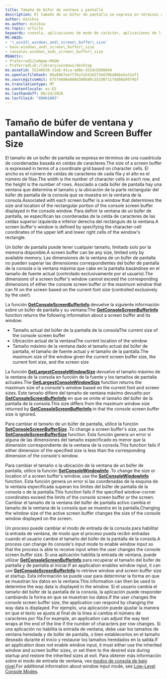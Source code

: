 ```yaml
---
title: Tamaño de búfer de ventana y pantalla
description: El tamaño de un búfer de pantalla se expresa en términos de una cuadrícula de coordenadas basada en celdas de caracteres.
author: miniksa
ms.author: miniksa
ms.topic: article
keywords: consola, aplicaciones de modo de carácter, aplicaciones de línea de comandos, aplicaciones de terminal, API de consola
MS-HAID:
- '\_win32\_window\_and\_screen\_buffer\_size'
- base.window\_and\_screen\_buffer\_size
- consoles.window\_and\_screen\_buffer\_size
MSHAttr:
- PreferredSiteName:MSDN
- PreferredLib:/library/windows/desktop
ms.assetid: 55246039-31eb-41ca-ad8e-d314cb508644
ms.openlocfilehash: 86a8967eeff35a7a5416273e639ba8bbe5a31ef1
ms.sourcegitcommit: b75f4688e080d300b80c552d0711fdd86b9974bf
ms.translationtype: MT
ms.contentlocale: es-ES
ms.lasthandoff: 08/24/2020
ms.locfileid: "89061085"
---
```

# <a name="window-and-screen-buffer-size"></a><span data-ttu-id="01ddc-104">Tamaño de búfer de ventana y pantalla</span><span class="sxs-lookup"><span data-stu-id="01ddc-104">Window and Screen Buffer Size</span></span>


<span data-ttu-id="01ddc-105">El tamaño de un búfer de pantalla se expresa en términos de una cuadrícula de coordenadas basada en celdas de caracteres.</span><span class="sxs-lookup"><span data-stu-id="01ddc-105">The size of a screen buffer is expressed in terms of a coordinate grid based on character cells.</span></span> <span data-ttu-id="01ddc-106">El ancho es el número de celdas de caracteres de cada fila y el alto es el número de filas.</span><span class="sxs-lookup"><span data-stu-id="01ddc-106">The width is the number of character cells in each row, and the height is the number of rows.</span></span> <span data-ttu-id="01ddc-107">Asociado a cada búfer de pantalla hay una ventana que determina el tamaño y la ubicación de la parte rectangular del búfer de pantalla de la consola que se muestra en la ventana de la consola.</span><span class="sxs-lookup"><span data-stu-id="01ddc-107">Associated with each screen buffer is a window that determines the size and location of the rectangular portion of the console screen buffer displayed in the console window.</span></span> <span data-ttu-id="01ddc-108">Para definir la ventana de un búfer de pantalla, se especifican las coordenadas de la celda de caracteres de las celdas superior izquierda e inferior derecha del rectángulo de la ventana.</span><span class="sxs-lookup"><span data-stu-id="01ddc-108">A screen buffer's window is defined by specifying the character-cell coordinates of the upper left and lower right cells of the window's rectangle.</span></span>

<span data-ttu-id="01ddc-109">Un búfer de pantalla puede tener cualquier tamaño, limitado solo por la memoria disponible.</span><span class="sxs-lookup"><span data-stu-id="01ddc-109">A screen buffer can be any size, limited only by available memory.</span></span> <span data-ttu-id="01ddc-110">Las dimensiones de la ventana de un búfer de pantalla no pueden superar las dimensiones correspondientes del búfer de pantalla de la consola o la ventana máxima que cabe en la pantalla basándose en el tamaño de fuente actual (controlado exclusivamente por el usuario).</span><span class="sxs-lookup"><span data-stu-id="01ddc-110">The dimensions of a screen buffer's window cannot exceed the corresponding dimensions of either the console screen buffer or the maximum window that can fit on the screen based on the current font size (controlled exclusively by the user).</span></span>

<span data-ttu-id="01ddc-111">La función [**GetConsoleScreenBufferInfo**](getconsolescreenbufferinfo.md) devuelve la siguiente información sobre un búfer de pantalla y su ventana:</span><span class="sxs-lookup"><span data-stu-id="01ddc-111">The [**GetConsoleScreenBufferInfo**](getconsolescreenbufferinfo.md) function returns the following information about a screen buffer and its window:</span></span>

- <span data-ttu-id="01ddc-112">Tamaño actual del búfer de la pantalla de la consola</span><span class="sxs-lookup"><span data-stu-id="01ddc-112">The current size of the console screen buffer</span></span>
- <span data-ttu-id="01ddc-113">Ubicación actual de la ventana</span><span class="sxs-lookup"><span data-stu-id="01ddc-113">The current location of the window</span></span>
- <span data-ttu-id="01ddc-114">Tamaño máximo de la ventana dado el tamaño actual del búfer de pantalla, el tamaño de fuente actual y el tamaño de la pantalla.</span><span class="sxs-lookup"><span data-stu-id="01ddc-114">The maximum size of the window given the current screen buffer size, the current font size, and the screen size</span></span>

<span data-ttu-id="01ddc-115">La función [**GetLargestConsoleWindowSize**](getlargestconsolewindowsize.md) devuelve el tamaño máximo de la ventana de la consola en función de la fuente y los tamaños de pantalla actuales.</span><span class="sxs-lookup"><span data-stu-id="01ddc-115">The [**GetLargestConsoleWindowSize**](getlargestconsolewindowsize.md) function returns the maximum size of a console's window based on the current font and screen sizes.</span></span> <span data-ttu-id="01ddc-116">Este tamaño difiere del tamaño de ventana máximo devuelto por [**GetConsoleScreenBufferInfo**](getconsolescreenbufferinfo.md) en que se omite el tamaño del búfer de la pantalla de la consola.</span><span class="sxs-lookup"><span data-stu-id="01ddc-116">This size differs from the maximum window size returned by [**GetConsoleScreenBufferInfo**](getconsolescreenbufferinfo.md) in that the console screen buffer size is ignored.</span></span>

<span data-ttu-id="01ddc-117">Para cambiar el tamaño de un búfer de pantalla, utilice la función [**SetConsoleScreenBufferSize**](setconsolescreenbuffersize.md) .</span><span class="sxs-lookup"><span data-stu-id="01ddc-117">To change a screen buffer's size, use the [**SetConsoleScreenBufferSize**](setconsolescreenbuffersize.md) function.</span></span> <span data-ttu-id="01ddc-118">Esta función genera un error si alguna de las dimensiones del tamaño especificado es menor que la dimensión correspondiente de la ventana de la consola.</span><span class="sxs-lookup"><span data-stu-id="01ddc-118">This function fails if either dimension of the specified size is less than the corresponding dimension of the console's window.</span></span>

<span data-ttu-id="01ddc-119">Para cambiar el tamaño o la ubicación de la ventana de un búfer de pantalla, utilice la función [**SetConsoleWindowInfo**](setconsolewindowinfo.md) .</span><span class="sxs-lookup"><span data-stu-id="01ddc-119">To change the size or location of a screen buffer's window, use the [**SetConsoleWindowInfo**](setconsolewindowinfo.md) function.</span></span> <span data-ttu-id="01ddc-120">Esta función genera un error si las coordenadas de la esquina de la ventana especificada superan los límites del búfer de pantalla de la consola o de la pantalla.</span><span class="sxs-lookup"><span data-stu-id="01ddc-120">This function fails if the specified window-corner coordinates exceed the limits of the console screen buffer or the screen.</span></span> <span data-ttu-id="01ddc-121">Cambiar el tamaño de la ventana del búfer de pantalla activo cambia el tamaño de la ventana de la consola que se muestra en la pantalla.</span><span class="sxs-lookup"><span data-stu-id="01ddc-121">Changing the window size of the active screen buffer changes the size of the console window displayed on the screen.</span></span>

<span data-ttu-id="01ddc-122">Un proceso puede cambiar el modo de entrada de la consola para habilitar la entrada de ventana, de modo que el proceso pueda recibir entradas cuando el usuario cambie el tamaño del búfer de la pantalla de la consola.</span><span class="sxs-lookup"><span data-stu-id="01ddc-122">A process can change its console's input mode to enable window input so that the process is able to receive input when the user changes the console screen buffer size.</span></span> <span data-ttu-id="01ddc-123">Si una aplicación habilita la entrada de ventana, puede utilizar [**GetConsoleScreenBufferInfo**](getconsolescreenbufferinfo.md) para recuperar el tamaño del búfer de pantalla y de pantalla al iniciar.</span><span class="sxs-lookup"><span data-stu-id="01ddc-123">If an application enables window input, it can use [**GetConsoleScreenBufferInfo**](getconsolescreenbufferinfo.md) to retrieve window and screen buffer size at startup.</span></span> <span data-ttu-id="01ddc-124">Esta información se puede usar para determinar la forma en que se muestran los datos en la ventana.</span><span class="sxs-lookup"><span data-stu-id="01ddc-124">This information can then be used to determine the way data is displayed in the window.</span></span> <span data-ttu-id="01ddc-125">Si el usuario cambia el tamaño del búfer de la pantalla de la consola, la aplicación puede responder cambiando la forma en que se muestran los datos.</span><span class="sxs-lookup"><span data-stu-id="01ddc-125">If the user changes the console screen buffer size, the application can respond by changing the way data is displayed.</span></span> <span data-ttu-id="01ddc-126">Por ejemplo, una aplicación puede ajustar la manera en que el texto se ajusta al final de la línea si cambia el número de caracteres por fila.</span><span class="sxs-lookup"><span data-stu-id="01ddc-126">For example, an application can adjust the way text wraps at the end of the line if the number of characters per row changes.</span></span> <span data-ttu-id="01ddc-127">Si una aplicación no habilita la entrada de ventana, debe usar los tamaños de ventana heredada y de búfer de pantalla, o bien establecerlos en el tamaño deseado durante el inicio y restaurar los tamaños heredados en la salida.</span><span class="sxs-lookup"><span data-stu-id="01ddc-127">If an application does not enable window input, it must either use the inherited window and screen buffer sizes, or set them to the desired size during startup and restore the inherited sizes at exit.</span></span> <span data-ttu-id="01ddc-128">Para obtener más información sobre el modo de entrada de ventana, vea [modos de consola de bajo nivel](low-level-console-modes.md).</span><span class="sxs-lookup"><span data-stu-id="01ddc-128">For additional information about window input mode, see [Low-Level Console Modes](low-level-console-modes.md).</span></span>

 

 




